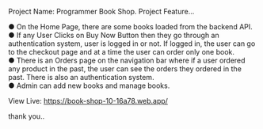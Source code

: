 Project Name: Programmer Book Shop.
Project Feature...

● On the Home Page, there are some books loaded from the backend API.  
● If any User Clicks on Buy Now Button then they go through an authentication system, user is logged in or not. If logged in, the user can go to the checkout page and at a time the user can order only one book.  
● There is an Orders page on the navigation bar where if a user ordered any product in the past, the user can see the orders they ordered in the past. There is also an authentication system.  
● Admin can add new books and manage books.

View Live: https://book-shop-10-16a78.web.app/

thank you..
